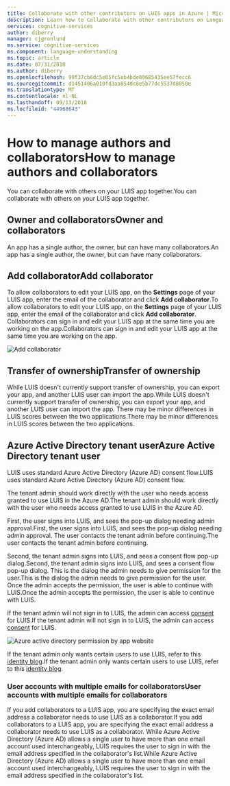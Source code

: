 ```yaml
---
title: Collaborate with other contributors on LUIS apps in Azure | Microsoft Docs
description: Learn how to Collaborate with other contributors on Language Understanding (LUIS) applications.
services: cognitive-services
author: diberry
manager: cjgronlund
ms.service: cognitive-services
ms.component: language-understanding
ms.topic: article
ms.date: 07/31/2018
ms.author: diberry
ms.openlocfilehash: 99f37cb6dc5e05fc5eb4bde09685435ee57fecc6
ms.sourcegitcommit: d1451406a010fd3aa854dc8e5b77dc5537d8050e
ms.translationtype: MT
ms.contentlocale: nl-NL
ms.lasthandoff: 09/13/2018
ms.locfileid: "44968643"
---
```

# <a name="how-to-manage-authors-and-collaborators"></a><span data-ttu-id="4b05e-103">How to manage authors and collaborators</span><span class="sxs-lookup"><span data-stu-id="4b05e-103">How to manage authors and collaborators</span></span> 

<span data-ttu-id="4b05e-104">You can collaborate with others on your LUIS app together.</span><span class="sxs-lookup"><span data-stu-id="4b05e-104">You can collaborate with others on your LUIS app together.</span></span> 

## <a name="owner-and-collaborators"></a><span data-ttu-id="4b05e-105">Owner and collaborators</span><span class="sxs-lookup"><span data-stu-id="4b05e-105">Owner and collaborators</span></span>

<span data-ttu-id="4b05e-106">An app has a single author, the owner, but can have many collaborators.</span><span class="sxs-lookup"><span data-stu-id="4b05e-106">An app has a single author, the owner, but can have many collaborators.</span></span> 

## <a name="add-collaborator"></a><span data-ttu-id="4b05e-107">Add collaborator</span><span class="sxs-lookup"><span data-stu-id="4b05e-107">Add collaborator</span></span>

<span data-ttu-id="4b05e-108">To allow collaborators to edit your LUIS app, on the **Settings** page of your LUIS app, enter the email of the collaborator and click **Add collaborator**.</span><span class="sxs-lookup"><span data-stu-id="4b05e-108">To allow collaborators to edit your LUIS app, on the **Settings** page of your LUIS app, enter the email of the collaborator and click **Add collaborator**.</span></span> <span data-ttu-id="4b05e-109">Collaborators can sign in and edit your LUIS app at the same time you are working on the app.</span><span class="sxs-lookup"><span data-stu-id="4b05e-109">Collaborators can sign in and edit your LUIS app at the same time you are working on the app.</span></span>

![Add collaborator](./media/luis-how-to-collaborate/add-collaborator.png)

## <a name="transfer-of-ownership"></a><span data-ttu-id="4b05e-111">Transfer of ownership</span><span class="sxs-lookup"><span data-stu-id="4b05e-111">Transfer of ownership</span></span>

<span data-ttu-id="4b05e-112">While LUIS doesn't currently support transfer of ownership, you can export your app, and another LUIS user can import the app.</span><span class="sxs-lookup"><span data-stu-id="4b05e-112">While LUIS doesn't currently support transfer of ownership, you can export your app, and another LUIS user can import the app.</span></span> <span data-ttu-id="4b05e-113">There may be minor differences in LUIS scores between the two applications.</span><span class="sxs-lookup"><span data-stu-id="4b05e-113">There may be minor differences in LUIS scores between the two applications.</span></span> 

## <a name="azure-active-directory-tenant-user"></a><span data-ttu-id="4b05e-114">Azure Active Directory tenant user</span><span class="sxs-lookup"><span data-stu-id="4b05e-114">Azure Active Directory tenant user</span></span>

<span data-ttu-id="4b05e-115">LUIS uses standard Azure Active Directory (Azure AD) consent flow.</span><span class="sxs-lookup"><span data-stu-id="4b05e-115">LUIS uses standard Azure Active Directory (Azure AD) consent flow.</span></span> 

<span data-ttu-id="4b05e-116">The tenant admin should work directly with the user who needs access granted to use LUIS in the Azure AD.</span><span class="sxs-lookup"><span data-stu-id="4b05e-116">The tenant admin should work directly with the user who needs access granted to use LUIS in the Azure AD.</span></span> 

<span data-ttu-id="4b05e-117">First, the user signs into LUIS, and sees the pop-up dialog needing admin approval.</span><span class="sxs-lookup"><span data-stu-id="4b05e-117">First, the user signs into LUIS, and sees the pop-up dialog needing admin approval.</span></span> <span data-ttu-id="4b05e-118">The user contacts the tenant admin before continuing.</span><span class="sxs-lookup"><span data-stu-id="4b05e-118">The user contacts the tenant admin before continuing.</span></span> 

<span data-ttu-id="4b05e-119">Second, the tenant admin signs into LUIS, and sees a consent flow pop-up dialog.</span><span class="sxs-lookup"><span data-stu-id="4b05e-119">Second, the tenant admin signs into LUIS, and sees a consent flow pop-up dialog.</span></span> <span data-ttu-id="4b05e-120">This is the dialog the admin needs to give permission for the user.</span><span class="sxs-lookup"><span data-stu-id="4b05e-120">This is the dialog the admin needs to give permission for the user.</span></span> <span data-ttu-id="4b05e-121">Once the admin accepts the permission, the user is able to continue with LUIS.</span><span class="sxs-lookup"><span data-stu-id="4b05e-121">Once the admin accepts the permission, the user is able to continue with LUIS.</span></span>

<span data-ttu-id="4b05e-122">If the tenant admin will not sign in to LUIS, the admin can access [consent](https://account.activedirectory.windowsazure.com/r#/applications) for LUIS.</span><span class="sxs-lookup"><span data-stu-id="4b05e-122">If the tenant admin will not sign in to LUIS, the admin can access [consent](https://account.activedirectory.windowsazure.com/r#/applications) for LUIS.</span></span> 

![Azure active directory permission by app website](./media/luis-how-to-account-settings/tenant-permissions.png)

<span data-ttu-id="4b05e-124">If the tenant admin only wants certain users to use LUIS, refer to this [identity blog](https://blogs.technet.microsoft.com/tfg/2017/10/15/english-tips-to-manage-azure-ad-users-consent-to-applications-using-azure-ad-graph-api/).</span><span class="sxs-lookup"><span data-stu-id="4b05e-124">If the tenant admin only wants certain users to use LUIS, refer to this [identity blog](https://blogs.technet.microsoft.com/tfg/2017/10/15/english-tips-to-manage-azure-ad-users-consent-to-applications-using-azure-ad-graph-api/).</span></span>

### <a name="user-accounts-with-multiple-emails-for-collaborators"></a><span data-ttu-id="4b05e-125">User accounts with multiple emails for collaborators</span><span class="sxs-lookup"><span data-stu-id="4b05e-125">User accounts with multiple emails for collaborators</span></span>

<span data-ttu-id="4b05e-126">If you add collaborators to a LUIS app, you are specifying the exact email address a collaborator needs to use LUIS as a collaborator.</span><span class="sxs-lookup"><span data-stu-id="4b05e-126">If you add collaborators to a LUIS app, you are specifying the exact email address a collaborator needs to use LUIS as a collaborator.</span></span> <span data-ttu-id="4b05e-127">While Azure Active Directory (Azure AD) allows a single user to have more than one email account used interchangeably, LUIS requires the user to sign in with the email address specified in the collaborator's list.</span><span class="sxs-lookup"><span data-stu-id="4b05e-127">While Azure Active Directory (Azure AD) allows a single user to have more than one email account used interchangeably, LUIS requires the user to sign in with the email address specified in the collaborator's list.</span></span>